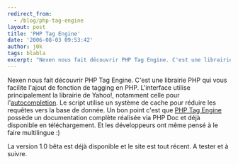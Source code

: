 ```yaml
---
redirect_from:
  - /blog/php-tag-engine
layout: post
title: 'PHP Tag Engine'
date: '2006-08-03 09:53:42'
author: j0k
tags: blabla
excerpt: "Nexen nous fait découvrir PHP Tag Engine. C'est une librairie PHP qui vous facilite l'ajout de fonction de tagging en PHP.     \nL'interface utilise principalement la librairie de Yahoo!, notamment celle pour l'[autocompletion](http://developer.yahoo.com/yui/autocomplete/). Le script utilise un système de cache pour réduire les requêtes vers la base de      …"
---
```


Nexen nous fait découvrir PHP Tag Engine. C'est une librairie PHP qui vous facilite l'ajout de fonction de tagging en PHP.
L'interface utilise principalement la librairie de Yahoo!, notamment celle pour l'[autocompletion](http://developer.yahoo.com/yui/autocomplete/). Le script utilise un système de cache pour réduire les requêtes vers la base de donnée.   Un bon point c'est que [PHP Tag Engine](http://phptagengine.com/) possède un documentation complète réalisée via PHP Doc et déjà disponible en téléchargement. Et les développeurs ont même pensé à le faire multilingue :)

La version 1.0 bêta est déjà disponible et le site est tout récent.   A tester et à suivre.
